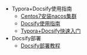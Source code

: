 <!-- _sidebar.md -->

* Typora+Docsify使用指南
    * [Centos7安装nacos集群](/nacos/Centos7安装nacos集群.md)
    * [Docsify使用指南](/Docsify使用指南.md) <!--注意这里是相对路径-->
    * [Typora+Docsify快速入门](/Typora+Docsify快速入门.md)
* Docsify部署
    * [Docsify部署教程](/Docsify部署教程.md)